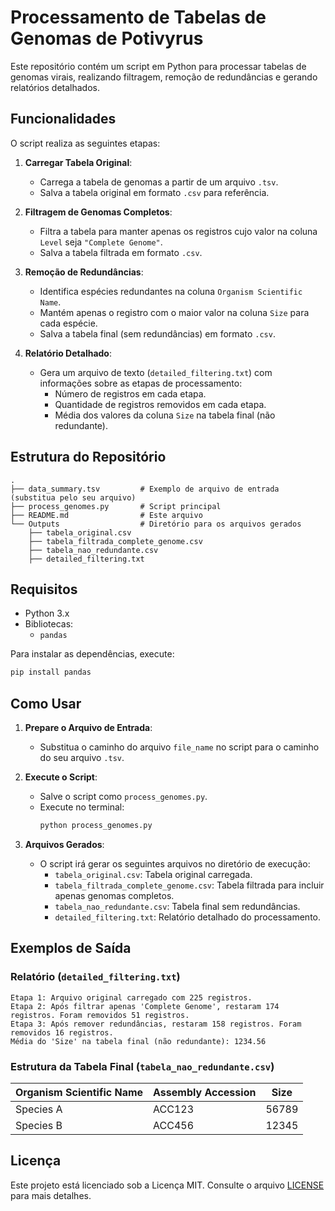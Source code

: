 # Processamento de Tabelas de Genomas de Potivyrus

Este repositório contém um script em Python para processar tabelas de genomas virais, realizando filtragem, remoção de redundâncias e gerando relatórios detalhados.

## Funcionalidades

O script realiza as seguintes etapas:

1. **Carregar Tabela Original**:
   - Carrega a tabela de genomas a partir de um arquivo `.tsv`.
   - Salva a tabela original em formato `.csv` para referência.

2. **Filtragem de Genomas Completos**:
   - Filtra a tabela para manter apenas os registros cujo valor na coluna `Level` seja `"Complete Genome"`.
   - Salva a tabela filtrada em formato `.csv`.

3. **Remoção de Redundâncias**:
   - Identifica espécies redundantes na coluna `Organism Scientific Name`.
   - Mantém apenas o registro com o maior valor na coluna `Size` para cada espécie.
   - Salva a tabela final (sem redundâncias) em formato `.csv`.

4. **Relatório Detalhado**:
   - Gera um arquivo de texto (`detailed_filtering.txt`) com informações sobre as etapas de processamento:
     - Número de registros em cada etapa.
     - Quantidade de registros removidos em cada etapa.
     - Média dos valores da coluna `Size` na tabela final (não redundante).

## Estrutura do Repositório

```
.
├── data_summary.tsv         # Exemplo de arquivo de entrada (substitua pelo seu arquivo)
├── process_genomes.py       # Script principal
├── README.md                # Este arquivo
└── Outputs                  # Diretório para os arquivos gerados
    ├── tabela_original.csv
    ├── tabela_filtrada_complete_genome.csv
    ├── tabela_nao_redundante.csv
    ├── detailed_filtering.txt
```

## Requisitos

- Python 3.x
- Bibliotecas:
  - `pandas`

Para instalar as dependências, execute:
```bash
pip install pandas
```

## Como Usar

1. **Prepare o Arquivo de Entrada**:
   - Substitua o caminho do arquivo `file_name` no script para o caminho do seu arquivo `.tsv`.

2. **Execute o Script**:
   - Salve o script como `process_genomes.py`.
   - Execute no terminal:
     ```bash
     python process_genomes.py
     ```

3. **Arquivos Gerados**:
   - O script irá gerar os seguintes arquivos no diretório de execução:
     - `tabela_original.csv`: Tabela original carregada.
     - `tabela_filtrada_complete_genome.csv`: Tabela filtrada para incluir apenas genomas completos.
     - `tabela_nao_redundante.csv`: Tabela final sem redundâncias.
     - `detailed_filtering.txt`: Relatório detalhado do processamento.

## Exemplos de Saída

### Relatório (`detailed_filtering.txt`)
```
Etapa 1: Arquivo original carregado com 225 registros.
Etapa 2: Após filtrar apenas 'Complete Genome', restaram 174 registros. Foram removidos 51 registros.
Etapa 3: Após remover redundâncias, restaram 158 registros. Foram removidos 16 registros.
Média do 'Size' na tabela final (não redundante): 1234.56
```

### Estrutura da Tabela Final (`tabela_nao_redundante.csv`)
| Organism Scientific Name | Assembly Accession | Size  |
|---------------------------|--------------------|-------|
| Species A                | ACC123             | 56789 |
| Species B                | ACC456             | 12345 |

## Licença

Este projeto está licenciado sob a Licença MIT. Consulte o arquivo [LICENSE](LICENSE) para mais detalhes.
